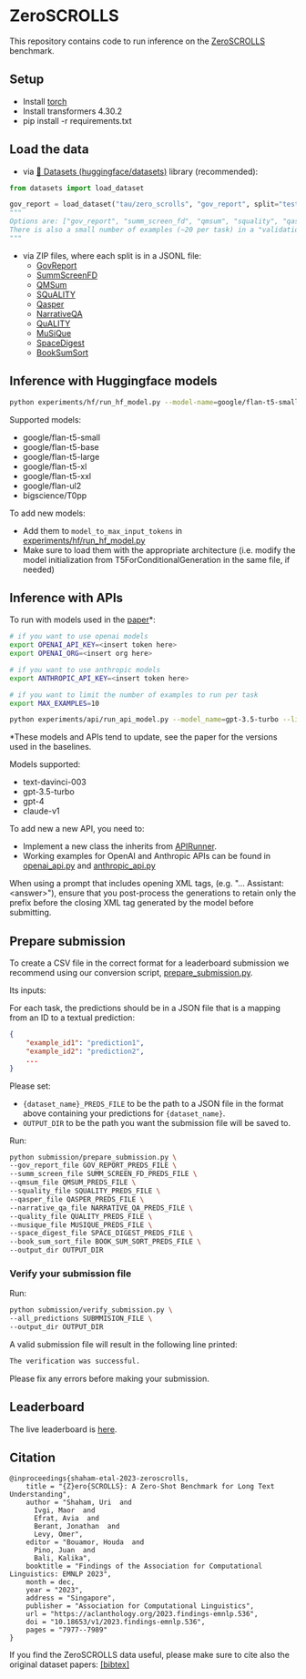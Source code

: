 # ZeroSCROLLS

This repository contains code to run inference on the [ZeroSCROLLS](https://www.zero.scrolls-benchmark.com/) benchmark.

## Setup

* Install [torch](https://pytorch.org/get-started/locally/)
* Install transformers 4.30.2
* pip install -r requirements.txt


## Load the data
- via [🤗 Datasets (huggingface/datasets)](https://huggingface.co/datasets/tau/zero_scrolls/viewer/book_sum_sort/test) library (recommended):
```python
from datasets import load_dataset

gov_report = load_dataset("tau/zero_scrolls", "gov_report", split="test")
"""
Options are: ["gov_report", "summ_screen_fd", "qmsum", "squality", "qasper","narrative_qa", "quality", "musique", "space_digest","book_sum_sort"]
There is also a small number of examples (~20 per task) in a "validation" split, meant for eyeballing purposes
"""

```

- via ZIP files, where each split is in a JSONL file:
  - [GovReport](https://huggingface.co/datasets/tau/zero_scrolls/resolve/main/gov_report.zip)
  - [SummScreenFD](https://huggingface.co/datasets/tau/zero_scrolls/resolve/main/summ_screen_fd.zip)
  - [QMSum](https://huggingface.co/datasets/tau/zero_scrolls/resolve/main/qmsum.zip)
  - [SQuALITY](https://huggingface.co/datasets/tau/zero_scrolls/resolve/main/squality.zip)
  - [Qasper](https://huggingface.co/datasets/tau/zero_scrolls/resolve/main/qasper.zip)
  - [NarrativeQA](https://huggingface.co/datasets/tau/zero_scrolls/resolve/main/narrative_qa.zip)
  - [QuALITY](https://huggingface.co/datasets/tau/zero_scrolls/resolve/main/quality.zip)
  - [MuSiQue](https://huggingface.co/datasets/tau/zero_scrolls/resolve/main/musique.zip)
  - [SpaceDigest](https://huggingface.co/datasets/tau/zero_scrolls/resolve/main/space_digest.zip)
  - [BookSumSort](https://huggingface.co/datasets/tau/zero_scrolls/resolve/main/book_sum_sort.zip)


## Inference with Huggingface models 
```bash
python experiments/hf/run_hf_model.py --model-name=google/flan-t5-small
```

Supported models:
* google/flan-t5-small
* google/flan-t5-base
* google/flan-t5-large
* google/flan-t5-xl
* google/flan-t5-xxl
* google/flan-ul2
* bigscience/T0pp

To add new models:
* Add them to `model_to_max_input_tokens` in [experiments/hf/run_hf_model.py]((https://github.com/tau-nlp/scrolls/tree/main/baselines))
* Make sure to load them with the appropriate architecture (i.e. modify the model initialization from T5ForConditionalGeneration in the same file, if needed)

## Inference with APIs
To run with models used in the [paper](https://arxiv.org/pdf/2305.14196.pdf)*:

```bash
# if you want to use openai models
export OPENAI_API_KEY=<insert token here> 
export OPENAI_ORG=<insert org here>

# if you want to use anthropic models
export ANTHROPIC_API_KEY=<insert token here>

# if you want to limit the number of examples to run per task
export MAX_EXAMPLES=10

python experiments/api/run_api_model.py --model_name=gpt-3.5-turbo --limit_to_n_examples=$MAX_EXAMPLES
```
*These models and APIs tend to update, see the paper for the versions used in the baselines.

Models supported:
* text-davinci-003
* gpt-3.5-turbo
* gpt-4
* claude-v1

To add new a new API, you need to:
* Implement a new class the inherits from [APIRunner](https://github.com/tau-nlp/zero_scrolls/blob/main/experiments/api/api.py#L16).
* Working examples for OpenAI and Anthropic APIs can be found in [openai_api.py](https://github.com/tau-nlp/zero_scrolls/blob/main/experiments/api/openai_api.py) and [anthropic_api.py](https://github.com/tau-nlp/zero_scrolls/blob/main/experiments/api/anthropic_api.py)

When using a prompt that includes opening XML tags, (e.g. "... Assistant: &lt;answer&gt;"), ensure that you post-process the generations to retain only the prefix before the closing XML tag generated by the model before submitting.

## Prepare submission
To create a CSV file in the correct format for a leaderboard submission we recommend using our conversion script, [prepare_submission.py](https://github.com/tau-nlp/zero_scrolls/blob/main/prepare_submission.py).

Its inputs:

For each task, the predictions should be in a JSON file that is a mapping from an ID to a textual prediction:
```JSON
{
    "example_id1": "prediction1",
    "example_id2": "prediction2",
    ...
}
```
Please set:
* `{dataset_name}_PREDS_FILE` to be the path to a JSON file in the format above containing your predictions for `{dataset_name}`.
* `OUTPUT_DIR` to be the path you want the submission file will be saved to.

Run:
```bash
python submission/prepare_submission.py \
--gov_report_file GOV_REPORT_PREDS_FILE \
--summ_screen_file SUMM_SCREEN_FD_PREDS_FILE \
--qmsum_file QMSUM_PREDS_FILE \
--squality_file SQUALITY_PREDS_FILE \
--qasper_file QASPER_PREDS_FILE \
--narrative_qa_file NARRATIVE_QA_PREDS_FILE \
--quality_file QUALITY_PREDS_FILE \
--musique_file MUSIQUE_PREDS_FILE \
--space_digest_file SPACE_DIGEST_PREDS_FILE \
--book_sum_sort_file BOOK_SUM_SORT_PREDS_FILE \
--output_dir OUTPUT_DIR
```
### Verify your submission file
Run:
```bash
python submission/verify_submission.py \
--all_predictions SUBMMISION_FILE \
--output_dir OUTPUT_DIR
```
A valid submission file will result in the following line printed:
```bash
The verification was successful.
```
Please fix any errors before making your submission.


## Leaderboard
The live leaderboard is [here](https://www.zero.scrolls-benchmark.com/leaderboard). 



## Citation
```
@inproceedings{shaham-etal-2023-zeroscrolls,
    title = "{Z}ero{SCROLLS}: A Zero-Shot Benchmark for Long Text Understanding",
    author = "Shaham, Uri  and
      Ivgi, Maor  and
      Efrat, Avia  and
      Berant, Jonathan  and
      Levy, Omer",
    editor = "Bouamor, Houda  and
      Pino, Juan  and
      Bali, Kalika",
    booktitle = "Findings of the Association for Computational Linguistics: EMNLP 2023",
    month = dec,
    year = "2023",
    address = "Singapore",
    publisher = "Association for Computational Linguistics",
    url = "https://aclanthology.org/2023.findings-emnlp.536",
    doi = "10.18653/v1/2023.findings-emnlp.536",
    pages = "7977--7989"
}
```
If you find the ZeroSCROLLS data useful, please make sure to cite also the original dataset papers: [[bibtex]](https://github.com/tau-nlp/zero_scrolls/tree/main/zero_scrolls_datasets.bib)
